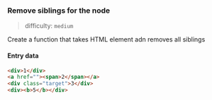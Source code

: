 ### Remove siblings for the node

> difficulty: `medium`

Create a function that takes HTML element adn removes all siblings

#### Entry data

```html
<div>1</div>
<a href=""><span>2</span></a>
<div class="target">3</div>
<div><b>5</b></div>
```



